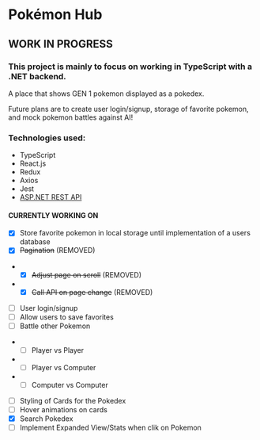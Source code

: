 # Pokémon Hub
## WORK IN PROGRESS 
### This project is mainly to focus on working in TypeScript with a .NET backend. 

A place that shows GEN 1 pokemon displayed as a pokedex. 

Future plans are to create user login/signup, storage of favorite pokemon, and mock pokemon battles against AI!

### Technologies used:
- TypeScript
- React.js
- Redux
- Axios
- Jest
- [ASP.NET REST API](https://github.com/kylegrabski/pokemon-hub-api)

#### CURRENTLY WORKING ON
- [X] Store favorite pokemon in local storage until implementation of a users database
- [X] ~~Pagination~~ (REMOVED)
- - [X] ~~Adjust page on scroll~~ (REMOVED)
- - [X] ~~Call API on page change~~ (REMOVED)
- [ ] User login/signup 
- [ ] Allow users to save favorites
- [ ] Battle other Pokemon
- - [ ] Player vs Player
- - [ ] Player vs Computer
- - [ ] Computer vs Computer
- [ ] Styling of Cards for the Pokedex
- [ ] Hover animations on cards
- [X] Search Pokedex
- [ ] Implement Expanded View/Stats when clik on Pokemon
